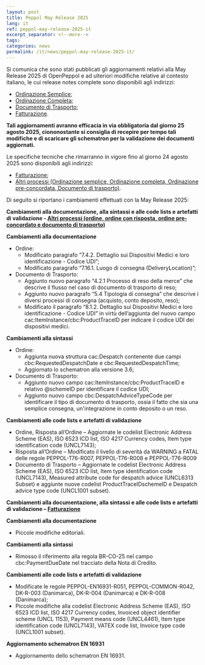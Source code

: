 ```yaml
---
layout: post
title: Peppol May Release 2025
lang: it
ref: peppol-may-release-2025-it
excerpt_separator: <!--more-->
tags:
categories: news
permalink: /it/news/peppol-may-release-2025-it/
---
```

Si comunica che sono stati pubblicati gli aggiornamenti relativi alla May Release 2025 di OpenPeppol e ad ulteriori modifiche relative al contesto italiano, le cui release notes complete sono disponibili agli indirizzi:

 - [Ordinazione Semplice](https://peppol-docs.agid.gov.it/docs-next-release/docs/ITA/others/guides/release-notes-it/3-order-only/main.html);
 - [Ordinazione Completa](https://peppol-docs.agid.gov.it/docs-next-release/docs/ITA/others/guides/release-notes-it/28-ordering/main.html);
 - [Documento di Trasporto](https://peppol-docs.agid.gov.it/docs-next-release/docs/ITA/others/guides/release-notes-it/30-despatchadvice/main.html);
 - [Fatturazione](https://peppol-docs.agid.gov.it/docs-next-release/docs/ITA/invoice/guide/release-notes-it/main.html).

**Tali aggiornamenti avranno efficacia in via obbligatoria dal giorno 25 agosto 2025, ciononostante si consiglia di recepire per tempo tali modifiche e di scaricare gli schematron per la validazione dei documenti aggiornati.**
<!--more-->

Le specifiche tecniche che rimarranno in vigore fino al giorno 24 agosto 2025 sono disponibili agli indirizzi:

 - [Fatturazione](https://peppol-docs.agid.gov.it/docs/my_index_fatt.jsp);
 - [Altri processi (Ordinazione semplice, Ordinazione completa, Ordinazione pre-concordata, Documento di trasporto)](https://peppol-docs.agid.gov.it/docs/my_index.jsp).

Di seguito si riportano i cambiamenti effettuati con la May Release 2025:

**Cambiamenti alla documentazione, alla sintassi e alle code lists e artefatti di validazione - [Altri processi (ordine, ordine con risposta, ordine pre-concordato e documento di trasporto)](https://peppol-docs.agid.gov.it/docs-next-release/my_index.jsp)**

**Cambiamenti alla documentazione**
 - Ordine:
   - Modificato paragrafo “7.4.2. Dettaglio sui Dispositivi Medici e loro identificazione - Codice UDI”;
   - Modificato paragrafo “7.16.1. Luogo di consegna (DeliveryLocation)”;
 - Documento di Trasporto:
   - Aggiunto nuovo paragrafo “4.2.1 Processo di reso della merce” che descrive il flusso nel caso di documento di trasporto di reso;
   - Aggiunto nuovo paragrafo “5.4 Tipologia di consegna” che descrive i diversi processi di consegna (acquisto, conto deposito, reso);
   -  Modificato il paragrafo “8.1.2. Dettaglio sui Dispositivi Medici e loro identificazione - Codice UDI” in virtù dell’aggiunta del nuovo campo cac:ItemInstance/cbc:ProductTraceID per indicare il codice UDI dei dispositivi medici.

**Cambiamenti alla sintassi**
 - Ordine:
   - Aggiunta nuova struttura cac:Despatch contenente due campi cbc:RequestedDespatchDate e cbc:RequestedDespatchTime;
   - Aggiornato lo schematron alla versione 3.6;
 - Documento di Trasporto:
   - Aggiunto nuovo campo cac:ItemInstance/cbc:ProductTraceID e relativo @schemeID per identificare il codice UDI;
   - Aggiunto nuovo campo cbc:DespatchAdviceTypeCode per identificare il tipo di documento di trasporto, ossia il fatto che sia una semplice consegna, un'integrazione in conto deposito o un reso.

**Cambiamenti alle code lists e artefatti di validazione**
 - Ordine, Risposta all’Ordine – Aggiornate le codelist Electronic Address Scheme (EAS), ISO 6523 ICD list, ISO 4217 Currency codes, Item type identification code (UNCL7143);
 - Risposta all’Ordine – Modificato il livello di severità da WARNING a FATAL delle regole PEPPOL-T76-R007, PEPPOL-T76-R008 e PEPPOL-T76-R009
 - Documento di Trasporto – Aggiornate le codelist Electronic Address Scheme (EAS), ISO 6523 ICD list, Item type identification code (UNCL7143), Measured attribute code for despatch advice (UNCL6313 Subset) e aggiunte nuove codelist ProductTraceIDschemeID e Despatch advice type code (UNCL1001 subset).

 **Cambiamenti alla documentazione, alla sintassi e alle code lists e artefatti di validazione – [Fatturazione](https://peppol-docs.agid.gov.it/docs-next-release/my_index_fatt.jsp)**

**Cambiamenti alla documentazione**
 - Piccole modifiche editoriali.

**Cambiamenti alla sintassi**
 - Rimosso il riferimento alla regola BR-CO-25 nel campo cbc:PaymentDueDate nel tracciato della Nota di Credito.

**Cambiamenti alle code lists e artefatti di validazione**
 - Modificate le regole PEPPOL-EN16931-R051, PEPPOL-COMMON-R042, DK-R-003 (Danimarca), DK-R-004 (Danimarca) e DK-R-008 (Danimarca);
 - Piccole modifiche alla codelist Electronic Address Scheme (EAS), ISO 6523 ICD list, ISO 4217 Currency codes, Invoiced object identifier scheme (UNCL 1153), Payment means code (UNCL4461), Item type identification code (UNCL7143), VATEX code list, Invoice type code (UNCL1001 subset).

**Aggiornamento schematron EN 16931**
 - Aggiornamento dello schematron EN 16931.



